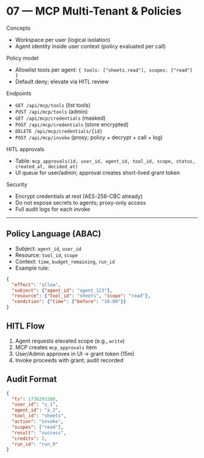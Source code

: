 # 07 — MCP Multi-Tenant & Policies

Concepts
- Workspace per user (logical isolation)
- Agent identity inside user context (policy evaluated per call)

Policy model
- Allowlist tools per agent: `{ tools: ["sheets.read"], scopes: ["read"] }`
- Default deny; elevate via HITL review

Endpoints
- `GET /api/mcp/tools` (list tools)
- `POST /api/mcp/tools` (admin)
- `GET /api/mcp/credentials` (masked)
- `POST /api/mcp/credentials` (store encrypted)
- `DELETE /api/mcp/credentials/{id}`
- `POST /api/mcp/invoke` (proxy; policy + decrypt + call + log)

HITL approvals
- Table: `mcp_approvals(id, user_id, agent_id, tool_id, scope, status, created_at, decided_at)`
- UI queue for user/admin; approval creates short-lived grant token

Security
- Encrypt credentials at rest (AES-256-CBC already)
- Do not expose secrets to agents; proxy-only access
- Full audit logs for each invoke

---

## Policy Language (ABAC)
- Subject: `agent_id`, `user_id`
- Resource: `tool_id`, `scope`
- Context: `time`, `budget_remaining`, `run_id`
- Example rule:
```json
{
  "effect": "allow",
  "subject": {"agent_id": "agent_123"},
  "resource": {"tool_id": "sheets", "scope": "read"},
  "condition": {"time": {"before": "18:00"}}
}
```

## HITL Flow
1) Agent requests elevated scope (e.g., `write`)
2) MCP creates `mcp_approvals` item
3) User/Admin approves in UI → grant token (15m)
4) Invoke proceeds with grant; audit recorded

## Audit Format
```json
{
  "ts": 1736293200,
  "user_id": "u_1",
  "agent_id": "a_2",
  "tool_id": "sheets",
  "action": "invoke",
  "scopes": ["read"],
  "result": "success",
  "credits": 2,
  "run_id": "run_9"
}
```
